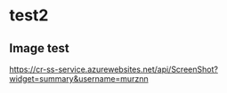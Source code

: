 # test2

## Image test
https://cr-ss-service.azurewebsites.net/api/ScreenShot?widget=summary&username=murznn
